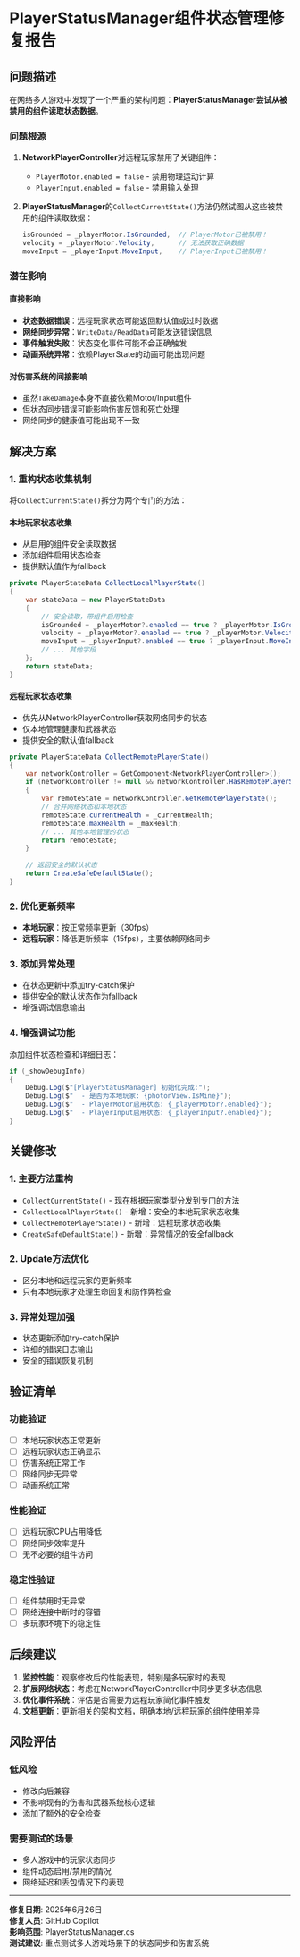 # PlayerStatusManager组件状态管理修复报告

## 问题描述

在网络多人游戏中发现了一个严重的架构问题：**PlayerStatusManager尝试从被禁用的组件读取状态数据**。

### 问题根源

1. **NetworkPlayerController**对远程玩家禁用了关键组件：
   - `PlayerMotor.enabled = false` - 禁用物理运动计算
   - `PlayerInput.enabled = false` - 禁用输入处理

2. **PlayerStatusManager**的`CollectCurrentState()`方法仍然试图从这些被禁用的组件读取数据：
   ```csharp
   isGrounded = _playerMotor.IsGrounded,  // PlayerMotor已被禁用！
   velocity = _playerMotor.Velocity,      // 无法获取正确数据
   moveInput = _playerInput.MoveInput,    // PlayerInput已被禁用！
   ```

### 潜在影响

#### 直接影响
- **状态数据错误**：远程玩家状态可能返回默认值或过时数据
- **网络同步异常**：`WriteData/ReadData`可能发送错误信息
- **事件触发失败**：状态变化事件可能不会正确触发
- **动画系统异常**：依赖PlayerState的动画可能出现问题

#### 对伤害系统的间接影响
- 虽然`TakeDamage`本身不直接依赖Motor/Input组件
- 但状态同步错误可能影响伤害反馈和死亡处理
- 网络同步的健康值可能出现不一致

## 解决方案

### 1. 重构状态收集机制

将`CollectCurrentState()`拆分为两个专门的方法：

#### 本地玩家状态收集
- 从启用的组件安全读取数据
- 添加组件启用状态检查
- 提供默认值作为fallback

```csharp
private PlayerStateData CollectLocalPlayerState()
{
    var stateData = new PlayerStateData
    {
        // 安全读取，带组件启用检查
        isGrounded = _playerMotor?.enabled == true ? _playerMotor.IsGrounded : false,
        velocity = _playerMotor?.enabled == true ? _playerMotor.Velocity : Vector3.zero,
        moveInput = _playerInput?.enabled == true ? _playerInput.MoveInput : Vector2.zero,
        // ... 其他字段
    };
    return stateData;
}
```

#### 远程玩家状态收集
- 优先从NetworkPlayerController获取网络同步的状态
- 仅本地管理健康和武器状态
- 提供安全的默认值fallback

```csharp
private PlayerStateData CollectRemotePlayerState()
{
    var networkController = GetComponent<NetworkPlayerController>();
    if (networkController != null && networkController.HasRemotePlayerState())
    {
        var remoteState = networkController.GetRemotePlayerState();
        // 合并网络状态和本地状态
        remoteState.currentHealth = _currentHealth;
        remoteState.maxHealth = _maxHealth;
        // ... 其他本地管理的状态
        return remoteState;
    }
    
    // 返回安全的默认状态
    return CreateSafeDefaultState();
}
```

### 2. 优化更新频率

- **本地玩家**：按正常频率更新（30fps）
- **远程玩家**：降低更新频率（15fps），主要依赖网络同步

### 3. 添加异常处理

- 在状态更新中添加try-catch保护
- 提供安全的默认状态作为fallback
- 增强调试信息输出

### 4. 增强调试功能

添加组件状态检查和详细日志：
```csharp
if (_showDebugInfo)
{
    Debug.Log($"[PlayerStatusManager] 初始化完成:");
    Debug.Log($"  - 是否为本地玩家: {photonView.IsMine}");
    Debug.Log($"  - PlayerMotor启用状态: {_playerMotor?.enabled}");
    Debug.Log($"  - PlayerInput启用状态: {_playerInput?.enabled}");
}
```

## 关键修改

### 1. 主要方法重构
- `CollectCurrentState()` - 现在根据玩家类型分发到专门的方法
- `CollectLocalPlayerState()` - 新增：安全的本地玩家状态收集
- `CollectRemotePlayerState()` - 新增：远程玩家状态收集
- `CreateSafeDefaultState()` - 新增：异常情况的安全fallback

### 2. Update方法优化
- 区分本地和远程玩家的更新频率
- 只有本地玩家才处理生命回复和防作弊检查

### 3. 异常处理加强
- 状态更新添加try-catch保护
- 详细的错误日志输出
- 安全的错误恢复机制

## 验证清单

### 功能验证
- [ ] 本地玩家状态正常更新
- [ ] 远程玩家状态正确显示
- [ ] 伤害系统正常工作
- [ ] 网络同步无异常
- [ ] 动画系统正常

### 性能验证
- [ ] 远程玩家CPU占用降低
- [ ] 网络同步效率提升
- [ ] 无不必要的组件访问

### 稳定性验证
- [ ] 组件禁用时无异常
- [ ] 网络连接中断时的容错
- [ ] 多玩家环境下的稳定性

## 后续建议

1. **监控性能**：观察修改后的性能表现，特别是多玩家时的表现
2. **扩展网络状态**：考虑在NetworkPlayerController中同步更多状态信息
3. **优化事件系统**：评估是否需要为远程玩家简化事件触发
4. **文档更新**：更新相关的架构文档，明确本地/远程玩家的组件使用差异

## 风险评估

### 低风险
- 修改向后兼容
- 不影响现有的伤害和武器系统核心逻辑
- 添加了额外的安全检查

### 需要测试的场景
- 多人游戏中的玩家状态同步
- 组件动态启用/禁用的情况
- 网络延迟和丢包情况下的表现

---

**修复日期**: 2025年6月26日  
**修复人员**: GitHub Copilot  
**影响范围**: PlayerStatusManager.cs  
**测试建议**: 重点测试多人游戏场景下的状态同步和伤害系统
